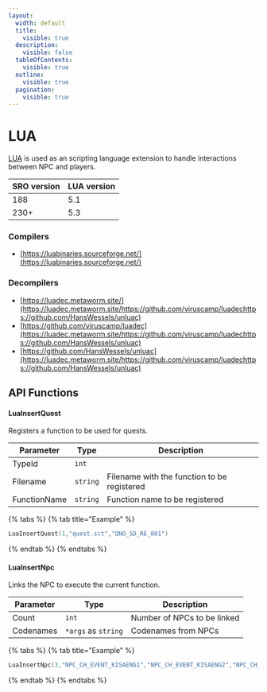 ```yaml
---
layout:
  width: default
  title:
    visible: true
  description:
    visible: false
  tableOfContents:
    visible: true
  outline:
    visible: true
  pagination:
    visible: true
---
```


# LUA

[LUA](https://www.lua.org/about.html) is used as an scripting language extension to handle interactions between NPC and players.

| SRO version | LUA version |
| ----------- | ----------- |
| 188         | 5.1         |
| 230+        | 5.3         |

### Compilers

* [https://luabinaries.sourceforge.net/](https://luabinaries.sourceforge.net/)

### Decompilers

* [https://luadec.metaworm.site/](https://luadec.metaworm.site/https://github.com/viruscamp/luadechttps://github.com/HansWessels/unluac)
* [https://github.com/viruscamp/luadec](https://luadec.metaworm.site/https://github.com/viruscamp/luadechttps://github.com/HansWessels/unluac)
* [https://github.com/HansWessels/unluac](https://luadec.metaworm.site/https://github.com/viruscamp/luadechttps://github.com/HansWessels/unluac)

## API Functions

#### LuaInsertQuest

Registers a function to be used for quests.

| Parameter    | Type     | Description                                 |
| ------------ | -------- | ------------------------------------------- |
| TypeId       | `int`    |                                             |
| Filename     | `string` | Filename with the function to be registered |
| FunctionName | `string` | Function name to be registered              |

{% tabs %}
{% tab title="Example" %}
```lua
LuaInsertQuest(1,"quest.sct","QNO_SD_RE_001")
```
{% endtab %}
{% endtabs %}

#### LuaInsertNpc

Links the NPC to execute the current function.

| Parameter | Type                | Description                 |
| --------- | ------------------- | --------------------------- |
| Count     | `int`               | Number of NPCs to be linked |
| Codenames | `*args` as `string` | Codenames from NPCs         |

{% tabs %}
{% tab title="Example" %}
```lua
LuaInsertNpc(3,"NPC_CH_EVENT_KISAENG1","NPC_CH_EVENT_KISAENG2","NPC_CH_EVENT_KISAENG3")
```
{% endtab %}
{% endtabs %}
